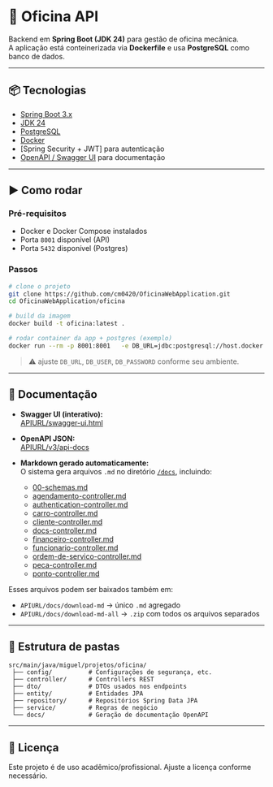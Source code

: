 # 🚗 Oficina API

Backend em **Spring Boot (JDK 24)** para gestão de oficina mecânica.  
A aplicação está conteinerizada via **Dockerfile** e usa **PostgreSQL** como banco de dados.

---

## 📦 Tecnologias

- [Spring Boot 3.x](https://spring.io/projects/spring-boot)
- [JDK 24](https://jdk.java.net/24/)
- [PostgreSQL](https://www.postgresql.org/)
- [Docker](https://www.docker.com/)
- [Spring Security + JWT] para autenticação
- [OpenAPI / Swagger UI](https://swagger.io/tools/swagger-ui/) para documentação

---

## ▶️ Como rodar

### Pré-requisitos

- Docker e Docker Compose instalados
- Porta `8001` disponível (API)
- Porta `5432` disponível (Postgres)

### Passos

```bash
# clone o projeto
git clone https://github.com/cm0420/OficinaWebApplication.git
cd OficinaWebApplication/oficina

# build da imagem
docker build -t oficina:latest .

# rodar container da app + postgres (exemplo)
docker run --rm -p 8001:8001   -e DB_URL=jdbc:postgresql://host.docker.internal:5432/postgres   -e DB_USER=postgres   -e DB_PASSWORD=postgres   oficina:latest
```

> ⚠️ ajuste `DB_URL`, `DB_USER`, `DB_PASSWORD` conforme seu ambiente.

---

## 📖 Documentação

- **Swagger UI (interativo):**  
  [APIURL/swagger-ui.html](APIURL/swagger-ui.html)

- **OpenAPI JSON:**  
  [APIURL/v3/api-docs](APIURL/v3/api-docs)

- **Markdown gerado automaticamente:**  
  O sistema gera arquivos `.md` no diretório [`/docs`](./docs), incluindo:

  - [00-schemas.md](./docs/00-schemas.md)
  - [agendamento-controller.md](./docs/agendamento-controller.md)
  - [authentication-controller.md](./docs/authentication-controller.md)
  - [carro-controller.md](./docs/carro-controller.md)
  - [cliente-controller.md](./docs/cliente-controller.md)
  - [docs-controller.md](./docs/docs-controller.md)
  - [financeiro-controller.md](./docs/financeiro-controller.md)
  - [funcionario-controller.md](./docs/funcionario-controller.md)
  - [ordem-de-servico-controller.md](./docs/ordem-de-servico-controller.md)
  - [peca-controller.md](./docs/peca-controller.md)
  - [ponto-controller.md](./docs/ponto-controller.md)

Esses arquivos podem ser baixados também em:

- `APIURL/docs/download-md` → único `.md` agregado
- `APIURL/docs/download-md-all` → `.zip` com todos os arquivos separados

---

## 📂 Estrutura de pastas

```
src/main/java/miguel/projetos/oficina/
 ├── config/          # Configurações de segurança, etc.
 ├── controller/      # Controllers REST
 ├── dto/             # DTOs usados nos endpoints
 ├── entity/          # Entidades JPA
 ├── repository/      # Repositórios Spring Data JPA
 ├── service/         # Regras de negócio
 └── docs/            # Geração de documentação OpenAPI
```

---

## 📜 Licença

Este projeto é de uso acadêmico/profissional. Ajuste a licença conforme necessário.
